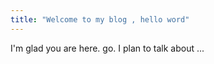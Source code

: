 ```yaml
---
title: "Welcome to my blog , hello word"
---
```


I'm glad you are here. go. I plan to talk about ...
